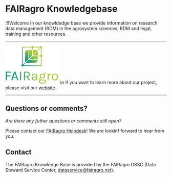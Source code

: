 # FAIRagro Knowledgebase


!!!Welcome
    In our knowldedge base we provide information on research data management (RDM) in the agrosystem sciences, RDM and legal, training and other resources.

---

![Logo FAIRagro](images/Logo_FAIRagro.png) \n
If you want to learn more about our project, please visit our [website](https://fairagro.net).

---

## Questions or comments?
_Are there any futher questions or comments still open?_

Please contact our [FAIRagro Helpdesk](https://fairagro.net/helpdesk)! We are lookinf forward to hear from you.


## Contact
The FAIRagro Knowledge Base is provided by the FAIRagro DSSC (Data Steward Service Center, [dataservice@fairagro.net](mailto:dataservice@fairagro.net)).
